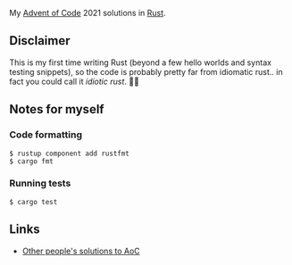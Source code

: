 My [Advent of Code](https://adventofcode.com/2021/) 2021 solutions in [Rust](https://www.rust-lang.org/).


Disclaimer
----------

This is my first time writing Rust (beyond a few hello worlds and syntax testing snippets), so the
code is probably pretty far from idiomatic rust.. in fact you could call it *idiotic rust*. 🥁😜


Notes for myself
----------------

### Code formatting

```console
$ rustup component add rustfmt
$ cargo fmt
```


### Running tests

```console
$ cargo test
```


Links
-----

- [Other people's solutions to AoC](https://github.com/Bogdanp/awesome-advent-of-code#rust)


